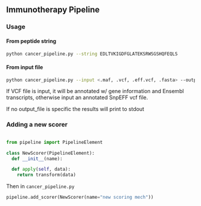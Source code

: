 ## Immunotherapy Pipeline


### Usage

#### From peptide string
```sh
python cancer_pipeline.py --string EDLTVKIGDFGLATEKSRWSGSHQFEQLS
```

#### From input file
```sh
python cancer_pipeline.py --input <.maf, .vcf, .eff.vcf, .fasta> --output <output_file> 

```

If  VCF file is input, it will be annotated w/ gene information and Ensembl transcripts, otherwise input an annotated SnpEFF vcf file.

If no output_file is specific the results will print to stdout


### Adding a new scorer

```python

from pipeline import PipelineElement

class NewScorer(PipelineElement):
  def __init__(name):

  def apply(self, data):
    return transform(data)

```
Then in `cancer_pipeline.py`

```python
pipeline.add_scorer(NewScorer(name="new scoring mech"))

```


